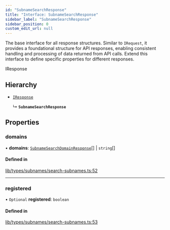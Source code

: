 ```yaml
---
id: "SubnameSearchResponse"
title: "Interface: SubnameSearchResponse"
sidebar_label: "SubnameSearchResponse"
sidebar_position: 0
custom_edit_url: null
---
```


The base interface for all response structures.
Similar to `IRequest`, it provides a foundational structure for API responses,
enabling consistent handling and processing of data returned from API calls.
Extend this interface to define specific properties for different responses.

 IResponse

## Hierarchy

- [`IResponse`](IResponse.md)

  ↳ **`SubnameSearchResponse`**

## Properties

### domains

• **domains**: [`SubnameSearchDomainResponse`](SubnameSearchDomainResponse.md)[] \| `string`[]

#### Defined in

[lib/types/subnames/search-subnames.ts:52](https://github.com/JustaName-id/JustaName-sdk/blob/0b5bd45/packages/@justaname.id/sdk/src/lib/types/subnames/search-subnames.ts#L52)

___

### registered

• `Optional` **registered**: `boolean`

#### Defined in

[lib/types/subnames/search-subnames.ts:53](https://github.com/JustaName-id/JustaName-sdk/blob/0b5bd45/packages/@justaname.id/sdk/src/lib/types/subnames/search-subnames.ts#L53)
